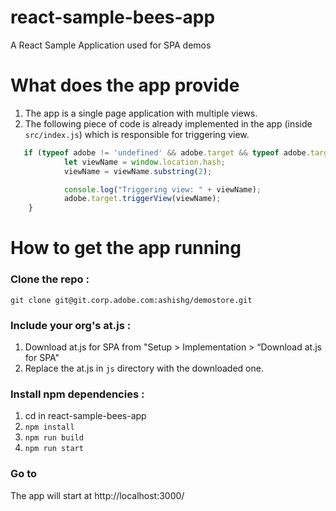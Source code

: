 # react-sample-bees-app
A React Sample Application used for SPA demos

# What does the app provide
1. The app is a single page application with multiple views. 
2. The following piece of code is already implemented in the app (inside `src/index.js`) which is responsible for triggering view.
```javascript
   if (typeof adobe != 'undefined' && adobe.target && typeof adobe.target.triggerView === 'function') {
            let viewName = window.location.hash;
            viewName = viewName.substring(2);

            console.log("Triggering view: " + viewName);
            adobe.target.triggerView(viewName);
    }
```

# How to get the app running

### Clone the repo : 
`git clone git@git.corp.adobe.com:ashishg/demostore.git`

### Include your org's at.js : 
1. Download at.js for SPA from "Setup > Implementation > “Download at.js for SPA"
2. Replace the at.js in `js` directory with the downloaded one.

### Install npm dependencies : 
1. cd in react-sample-bees-app
2. `npm install`
3. `npm run build`
4. `npm run start`


### Go to 
The app will start at http://localhost:3000/
